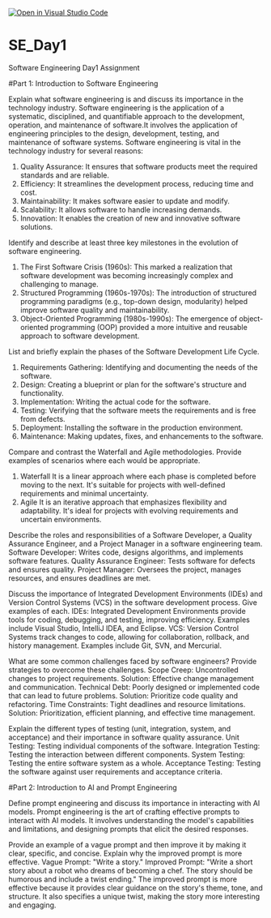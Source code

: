 [![Open in Visual Studio Code](https://classroom.github.com/assets/open-in-vscode-2e0aaae1b6195c2367325f4f02e2d04e9abb55f0b24a779b69b11b9e10269abc.svg)](https://classroom.github.com/online_ide?assignment_repo_id=15569320&assignment_repo_type=AssignmentRepo)
# SE_Day1
Software Engineering Day1 Assignment

#Part 1: Introduction to Software Engineering

Explain what software engineering is and discuss its importance in the technology industry.
Software engineering is the application of a systematic, disciplined, and quantifiable approach to the development, operation, and maintenance of software.It involves the application of engineering principles to the design, development, testing, and maintenance of software systems. 
Software engineering is vital in the technology industry for several reasons:
1) Quality Assurance: It ensures that software products meet the required standards and are reliable.
2) Efficiency: It streamlines the development process, reducing time and cost.
3) Maintainability: It makes software easier to update and modify.
4) Scalability: It allows software to handle increasing demands.
5) Innovation: It enables the creation of new and innovative software solutions.


Identify and describe at least three key milestones in the evolution of software engineering.
1) The First Software Crisis (1960s): This marked a realization that software development was becoming increasingly complex and challenging to manage.
2) Structured Programming (1960s-1970s): The introduction of structured programming paradigms (e.g., top-down design, modularity) helped improve software quality and maintainability.
3) Object-Oriented Programming (1980s-1990s): The emergence of object-oriented programming (OOP) provided a more intuitive and reusable approach to software development.


List and briefly explain the phases of the Software Development Life Cycle.
1) Requirements Gathering: Identifying and documenting the needs of the software.
2) Design: Creating a blueprint or plan for the software's structure and functionality.
3) Implementation: Writing the actual code for the software.
4) Testing: Verifying that the software meets the requirements and is free from defects.
5) Deployment: Installing the software in the production environment.
6) Maintenance: Making updates, fixes, and enhancements to the software.


Compare and contrast the Waterfall and Agile methodologies. Provide examples of scenarios where each would be appropriate.
1) Waterfall
It is a linear approach where each phase is completed before moving to the next. It's suitable for projects with well-defined requirements and minimal uncertainty.
2) Agile
It is an iterative approach that emphasizes flexibility and adaptability. It's ideal for projects with evolving requirements and uncertain environments.


Describe the roles and responsibilities of a Software Developer, a Quality Assurance Engineer, and a Project Manager in a software engineering team.
Software Developer: Writes code, designs algorithms, and implements software features.
Quality Assurance Engineer: Tests software for defects and ensures quality.
Project Manager: Oversees the project, manages resources, and ensures deadlines are met.


Discuss the importance of Integrated Development Environments (IDEs) and Version Control Systems (VCS) in the software development process. Give examples of each.
IDEs: Integrated Development Environments provide tools for coding, debugging, and testing, improving efficiency. Examples include Visual Studio, IntelliJ IDEA, and Eclipse.
VCS: Version Control Systems track changes to code, allowing for collaboration, rollback, and history management. Examples include Git, SVN, and Mercurial.


What are some common challenges faced by software engineers? Provide strategies to overcome these challenges.
Scope Creep: Uncontrolled changes to project requirements. Solution: Effective change management and communication.
Technical Debt: Poorly designed or implemented code that can lead to future problems. Solution: Prioritize code quality and refactoring.
Time Constraints: Tight deadlines and resource limitations. Solution: Prioritization, efficient planning, and effective time management.


Explain the different types of testing (unit, integration, system, and acceptance) and their importance in software quality assurance.
Unit Testing: Testing individual components of the software.
Integration Testing: Testing the interaction between different components.
System Testing: Testing the entire software system as a whole.
Acceptance Testing: Testing the software against user requirements and acceptance criteria.


#Part 2: Introduction to AI and Prompt Engineering

Define prompt engineering and discuss its importance in interacting with AI models.
Prompt engineering is the art of crafting effective prompts to interact with AI models. It involves understanding the model's capabilities and limitations, and designing prompts that elicit the desired responses.


Provide an example of a vague prompt and then improve it by making it clear, specific, and concise. Explain why the improved prompt is more effective.
Vague Prompt: "Write a story."
Improved Prompt: "Write a short story about a robot who dreams of becoming a chef. The story should be humorous and include a twist ending."
The improved prompt is more effective because it provides clear guidance on the story's theme, tone, and structure. It also specifies a unique twist, making the story more interesting and engaging.
